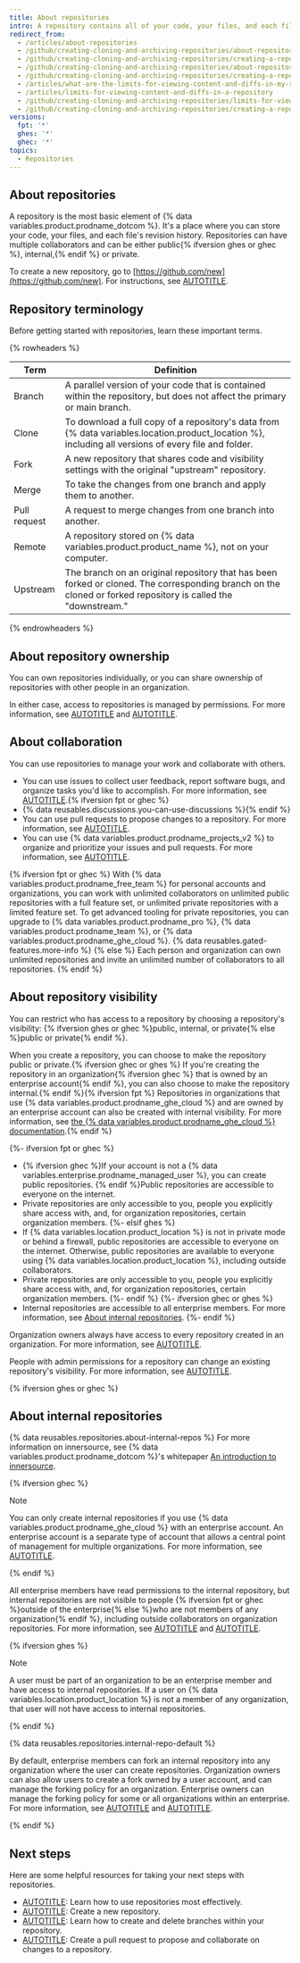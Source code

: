```yaml
---
title: About repositories
intro: A repository contains all of your code, your files, and each file's revision history. You can discuss and manage your work within the repository.
redirect_from:
  - /articles/about-repositories
  - /github/creating-cloning-and-archiving-repositories/about-repositories
  - /github/creating-cloning-and-archiving-repositories/creating-a-repository-on-github/about-repositories
  - /github/creating-cloning-and-archiving-repositories/about-repository-visibility
  - /github/creating-cloning-and-archiving-repositories/creating-a-repository-on-github/about-repository-visibility
  - /articles/what-are-the-limits-for-viewing-content-and-diffs-in-my-repository
  - /articles/limits-for-viewing-content-and-diffs-in-a-repository
  - /github/creating-cloning-and-archiving-repositories/limits-for-viewing-content-and-diffs-in-a-repository
  - /github/creating-cloning-and-archiving-repositories/creating-a-repository-on-github/limits-for-viewing-content-and-diffs-in-a-repository
versions:
  fpt: '*'
  ghes: '*'
  ghec: '*'
topics:
  - Repositories
---
```


## About repositories

A repository is the most basic element of {% data variables.product.prodname_dotcom %}. It's a place where you can store your code, your files, and each file's revision history. Repositories can have multiple collaborators and can be either public{% ifversion ghes or ghec %}, internal,{% endif %} or private.

To create a new repository, go to [https://github.com/new](https://github.com/new). For instructions, see [AUTOTITLE](/repositories/creating-and-managing-repositories/quickstart-for-repositories).

## Repository terminology

Before getting started with repositories, learn these important terms.

{% rowheaders %}

Term | Definition |
---- | ---------- |
Branch | A parallel version of your code that is contained within the repository, but does not affect the primary or main branch.
Clone | To download a full copy of a repository's data from {% data variables.location.product_location %}, including all versions of every file and folder.
Fork | A new repository that shares code and visibility settings with the original "upstream" repository.
Merge | To take the changes from one branch and apply them to another.
Pull request | A request to merge changes from one branch into another.
Remote | A repository stored on {% data variables.product.product_name %}, not on your computer.
Upstream | The branch on an original repository that has been forked or cloned. The corresponding branch on the cloned or forked repository is called the "downstream."

{% endrowheaders %}

## About repository ownership

You can own repositories individually, or you can share ownership of repositories with other people in an organization.

In either case, access to repositories is managed by permissions. For more information, see [AUTOTITLE](/account-and-profile/setting-up-and-managing-your-personal-account-on-github/managing-personal-account-settings/permission-levels-for-a-personal-account-repository) and [AUTOTITLE](/organizations/managing-user-access-to-your-organizations-repositories/managing-repository-roles/repository-roles-for-an-organization).

## About collaboration

You can use repositories to manage your work and collaborate with others.
* You can use issues to collect user feedback, report software bugs, and organize tasks you'd like to accomplish. For more information, see [AUTOTITLE](/issues/tracking-your-work-with-issues/about-issues).{% ifversion fpt or ghec %}
* {% data reusables.discussions.you-can-use-discussions %}{% endif %}
* You can use pull requests to propose changes to a repository. For more information, see [AUTOTITLE](/pull-requests/collaborating-with-pull-requests/proposing-changes-to-your-work-with-pull-requests/about-pull-requests).
* You can use {% data variables.product.prodname_projects_v2 %} to organize and prioritize your issues and pull requests. For more information, see [AUTOTITLE](/issues/planning-and-tracking-with-projects/learning-about-projects/about-projects).

{% ifversion fpt or ghec %}
With {% data variables.product.prodname_free_team %} for personal accounts and organizations, you can work with unlimited collaborators on unlimited public repositories with a full feature set, or unlimited private repositories with a limited feature set. To get advanced tooling for private repositories, you can upgrade to {% data variables.product.prodname_pro %}, {% data variables.product.prodname_team %}, or {% data variables.product.prodname_ghe_cloud %}. {% data reusables.gated-features.more-info %}
{% else %}
Each person and organization can own unlimited repositories and invite an unlimited number of collaborators to all repositories.
{% endif %}

## About repository visibility

You can restrict who has access to a repository by choosing a repository's visibility: {% ifversion ghes or ghec %}public, internal, or private{% else %}public or private{% endif %}.

When you create a repository, you can choose to make the repository public or private.{% ifversion ghec or ghes %} If you're creating the repository in an organization{% ifversion ghec %} that is owned by an enterprise account{% endif %}, you can also choose to make the repository internal.{% endif %}{% ifversion fpt %} Repositories in organizations that use {% data variables.product.prodname_ghe_cloud %} and are owned by an enterprise account can also be created with internal visibility. For more information, see [the {% data variables.product.prodname_ghe_cloud %} documentation](/enterprise-cloud@latest/repositories/creating-and-managing-repositories/about-repositories).{% endif %}

{%- ifversion fpt or ghec %}
* {% ifversion ghec %}If your account is not a {% data variables.enterprise.prodname_managed_user %}, you can create public repositories. {% endif %}Public repositories are accessible to everyone on the internet.
* Private repositories are only accessible to you, people you explicitly share access with, and, for organization repositories, certain organization members.
{%- elsif ghes %}
* If {% data variables.location.product_location %} is not in private mode or behind a firewall, public repositories are accessible to everyone on the internet. Otherwise, public repositories are available to everyone using {% data variables.location.product_location %}, including outside collaborators.
* Private repositories are only accessible to you, people you explicitly share access with, and, for organization repositories, certain organization members.
{%- endif %}
{%- ifversion ghec or ghes %}
* Internal repositories are accessible to all enterprise members. For more information, see [About internal repositories](#about-internal-repositories).
{%- endif %}

Organization owners always have access to every repository created in an organization. For more information, see [AUTOTITLE](/organizations/managing-user-access-to-your-organizations-repositories/managing-repository-roles/repository-roles-for-an-organization).

People with admin permissions for a repository can change an existing repository's visibility. For more information, see [AUTOTITLE](/repositories/managing-your-repositorys-settings-and-features/managing-repository-settings/setting-repository-visibility).

{% ifversion ghes or ghec %}

## About internal repositories

{% data reusables.repositories.about-internal-repos %} For more information on innersource, see {% data variables.product.prodname_dotcom %}'s whitepaper [An introduction to innersource](https://resources.github.com/whitepapers/introduction-to-innersource/).

{% ifversion ghec %}

> [!NOTE]
> You can only create internal repositories if you use {% data variables.product.prodname_ghe_cloud %} with an enterprise account. An enterprise account is a separate type of account that allows a central point of management for multiple organizations. For more information, see [AUTOTITLE](/get-started/learning-about-github/types-of-github-accounts).

{% endif %}

All enterprise members have read permissions to the internal repository, but internal repositories are not visible to people {% ifversion fpt or ghec %}outside of the enterprise{% else %}who are not members of any organization{% endif %}, including outside collaborators on organization repositories. For more information, see [AUTOTITLE](/admin/user-management/managing-users-in-your-enterprise/roles-in-an-enterprise#enterprise-members) and [AUTOTITLE](/organizations/managing-user-access-to-your-organizations-repositories/managing-repository-roles/repository-roles-for-an-organization).

{% ifversion ghes %}

> [!NOTE]
> A user must be part of an organization to be an enterprise member and have access to internal repositories. If a user on {% data variables.location.product_location %} is not a member of any organization, that user will not have access to internal repositories.

{% endif %}

{% data reusables.repositories.internal-repo-default %}

By default, enterprise members can fork an internal repository into any organization where the user can create repositories. Organization owners can also allow users to create a fork owned by a user account, and can manage the forking policy for an organization. Enterprise owners can manage the forking policy for some or all organizations within an enterprise. For more information, see [AUTOTITLE](/organizations/managing-organization-settings/managing-the-forking-policy-for-your-organization) and [AUTOTITLE](/admin/policies/enforcing-policies-for-your-enterprise/enforcing-repository-management-policies-in-your-enterprise#enforcing-a-policy-for-forking-private-or-internal-repositories).

{% endif %}

## Next steps

Here are some helpful resources for taking your next steps with repositories.

* [AUTOTITLE](/repositories/creating-and-managing-repositories/best-practices-for-repositories): Learn how to use repositories most effectively.
* [AUTOTITLE](/repositories/creating-and-managing-repositories/creating-a-new-repository): Create a new repository.
* [AUTOTITLE](/pull-requests/collaborating-with-pull-requests/proposing-changes-to-your-work-with-pull-requests/creating-and-deleting-branches-within-your-repository): Learn how to create and delete branches within your repository.
* [AUTOTITLE](/pull-requests/collaborating-with-pull-requests/proposing-changes-to-your-work-with-pull-requests/creating-a-pull-request): Create a pull request to propose and collaborate on changes to a repository.
